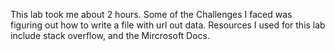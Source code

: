 This lab took me about 2 hours.
Some of the Challenges I faced was figuring out how to write a file with url out data. 
Resources I used for this lab include stack overflow, and the Mircrosoft Docs. 
